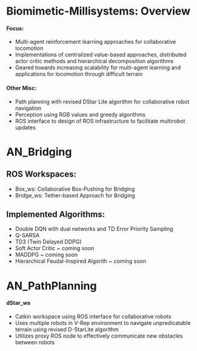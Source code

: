 # Biomimetic-Millisystems: Overview
  #### Focus: 
  - Multi-agent reinforcement learning approaches for collaborative locomotion
  - Implementations of centralized value-based approaches, distributed actor critic methods and hierarchical decomposition algorithms
  - Geared towards increasing scalability for multi-agent learning and applications for locomotion through difficult terrain
  #### Other Misc:
  - Path planning with revised DStar Lite algorithm for collaborative robot navigation
  - Perception using RGB values and greedy algorithms
  - ROS interface to design of ROS infrastructure to facilitate multirobot updates
  
# AN_Bridging
## ROS Workspaces:
  - Box_ws: Collaborative Box-Pushing for Bridging 
  - Bridge_ws: Tether-based Approach for Bridging
## Implemented Algorithms:
  - Double DQN with dual networks and TD Error Priority Sampling
  - Q-SARSA
  - TD3 (Twin Delayed DDPG)
  - Soft Actor Critic ~ coming soon
  - MADDPG ~ coming soon
  - Hierarchical Feudal-Inspired Algorith ~ coming soon

# AN_PathPlanning
#### dStar_ws
  - Catkin workspace using ROS interface for collaborative robots
  - Uses multiple robots in V-Rep environment to navigate unpredicatable terrain using revised D-StarLite algorithm
  - Utilizes proxy ROS node to effectively communicate new obstacles between robots
